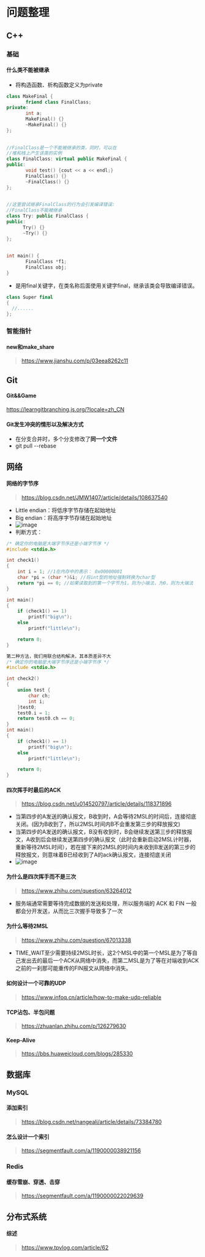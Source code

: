 # 问题整理
## C++
### 基础
#### 什么类不能被继承
- 将构造函数、析构函数定义为private
```c++
class MakeFinal {
       friend class FinalClass;
private:
       int a;
       MakeFinal() {}
       ~MakeFinal() {}
};
 
 
//FinalClass是一个不能被继承的类，同时，可以在
//堆和栈上产生该类的实例
class FinalClass: virtual public MakeFinal {
public:
       void test() {cout << a << endl;}
       FinalClass() {}
       ~FinalClass() {}
};
 
 
//这里尝试继承FinalClass的行为会引发编译错误:
//FinalClass不能被继承
class Try: public FinalClass {
public:
      Try() {}
      ~Try() {}
};
 
 
int main() {
       FinalClass *f1;
       FinalClass obj;
}
```
- 是用final关键字，在类名称后面使用关键字final，继承该类会导致编译错误。
```c++
class Super final
{
  //......
};
```
### 智能指针
#### new和make_share
> https://www.jianshu.com/p/03eea8262c11
## Git
#### Git&&Game
https://learngitbranching.js.org/?locale=zh_CN
#### Git发生冲突的情形以及解决方式
- 在分支合并时，多个分支修改了**同一个文件**
- git pull --rebase
## 网络
#### 网络的字节序
> https://blog.csdn.net/JMW1407/article/details/108637540
- Little endian：将低序字节存储在起始地址
- Big endian：将高序字节存储在起始地址
- ![image](https://user-images.githubusercontent.com/29187126/162908980-76462c2e-4f6e-499b-8168-a4c25cf2ae2a.png)
- 判断方式：
```c++
/* 确定你的电脑是大端字节序还是小端字节序 */
#include <stdio.h>

int check1()
{
	int i = 1; //1在内存中的表示： 0x00000001
	char *pi = (char *)&i; //将int型的地址强制转换为char型
	return *pi == 0; //如果读取到的第一个字节为1，则为小端法，为0，则为大端法
}

int main()
{
	if (check1() == 1)
		printf("big\n");
	else
		printf("little\n");

	return 0;
}

第二种方法，我们用联合结构解决，其本质差异不大
/* 确定你的电脑是大端字节序还是小端字节序 */
#include <stdio.h>

int check2()
{
	union test {
		char ch;
		int i;
	}test0;
	test0.i = 1;
	return test0.ch == 0;
}
int main()
{
	if (check1() == 1)
		printf("big\n");
	else
		printf("little\n");

	return 0;
}
```
#### 四次挥手时最后的ACK
> https://blog.csdn.net/u014520797/article/details/118371896
- 当第四步的A发送的确认报文，B收到时，A会等待2MSL的时间后，连接彻底关闭。(因为B收到了，所以2MSL时间内B不会重发第三步的释放报文)
- 当第四步的A发送的确认报文，B没有收到时，B会继续发送第三步的释放报文，A收到后会继续发送第四步的确认报文（此时会重新启动2MSL计时器，重新等待2MSL时间），若在接下来的2MSL的时间内未收到B发送的第三步的释放报文，则意味着B已经收到了A的ack确认报文，连接彻底关闭
- ![image](https://user-images.githubusercontent.com/29187126/162910216-1af5758a-6602-4acc-bc39-8b5aece02557.png)
#### 为什么是四次挥手而不是三次
> https://www.zhihu.com/question/63264012
- 服务端通常需要等待完成数据的发送和处理，所以服务端的 ACK 和 FIN 一般都会分开发送，从而比三次握手导致多了一次
#### 为什么等待2MSL
> https://www.zhihu.com/question/67013338
- TIME_WAIT至少需要持续2MSL时长，这2个MSL中的第一个MSL是为了等自己发出去的最后一个ACK从网络中消失，而第二MSL是为了等在对端收到ACK之前的一刹那可能重传的FIN报文从网络中消失。
#### 如何设计一个可靠的UDP
> https://www.infoq.cn/article/how-to-make-udp-reliable
#### TCP沾包、半包问题
> https://zhuanlan.zhihu.com/p/126279630
#### Keep-Alive
> https://bbs.huaweicloud.com/blogs/285330
## 数据库
### MySQL
#### 添加索引
> https://blog.csdn.net/nangeali/article/details/73384780
#### 怎么设计一个索引
> https://segmentfault.com/a/1190000038921156
### Redis
#### 缓存雪崩、穿透、击穿
> https://segmentfault.com/a/1190000022029639


## 分布式系统
#### 综述
> https://www.tpvlog.com/article/62
### 
